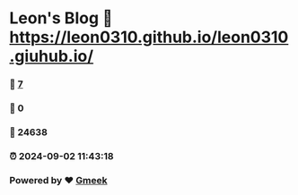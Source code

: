 # Leon's Blog :link: https://leon0310.github.io/leon0310.giuhub.io/ 
### :page_facing_up: [7](https://leon0310.github.io/leon0310.giuhub.io//tag.html) 
### :speech_balloon: 0 
### :hibiscus: 24638 
### :alarm_clock: 2024-09-02 11:43:18 
### Powered by :heart: [Gmeek](https://github.com/Meekdai/Gmeek)
